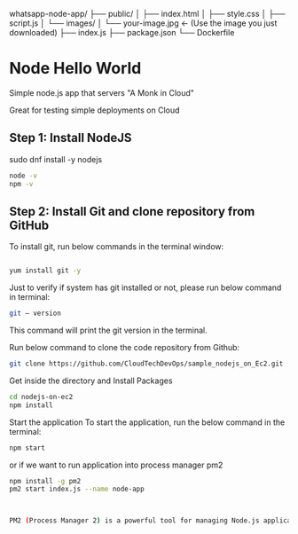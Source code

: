 whatsapp-node-app/
├── public/
│   ├── index.html
│   ├── style.css
│   ├── script.js
│   └── images/
│       └── your-image.jpg   ← (Use the image you just downloaded)
├── index.js
├── package.json
└── Dockerfile



# Node Hello World

Simple node.js app that servers "A Monk in Cloud"

Great for testing simple deployments on Cloud

## Step 1: Install NodeJS 


sudo dnf install -y nodejs

```bash
node -v
npm -v
```

## Step 2: Install Git and clone repository from GitHub
To install git, run below commands in the terminal window:

```bash

yum install git -y
```

Just to verify if system has git installed or not, please run below command in terminal:
```bash
git — version
```

This command will print the git version in the terminal.

Run below command to clone the code repository from Github:

```bash
git clone https://github.com/CloudTechDevOps/sample_nodejs_on_Ec2.git
```

Get inside the directory and Install Packages

```bash
cd nodejs-on-ec2
npm install
```

Start the application
To start the application, run the below command in the terminal:

```bash
npm start
```

or if we want to run application into process manager pm2
```bash
npm install -g pm2
pm2 start index.js --name node-app



PM2 (Process Manager 2) is a powerful tool for managing Node.js applications in production environments. It ensures your app runs continuously, restarts on failure, and provides easy monitoring.

